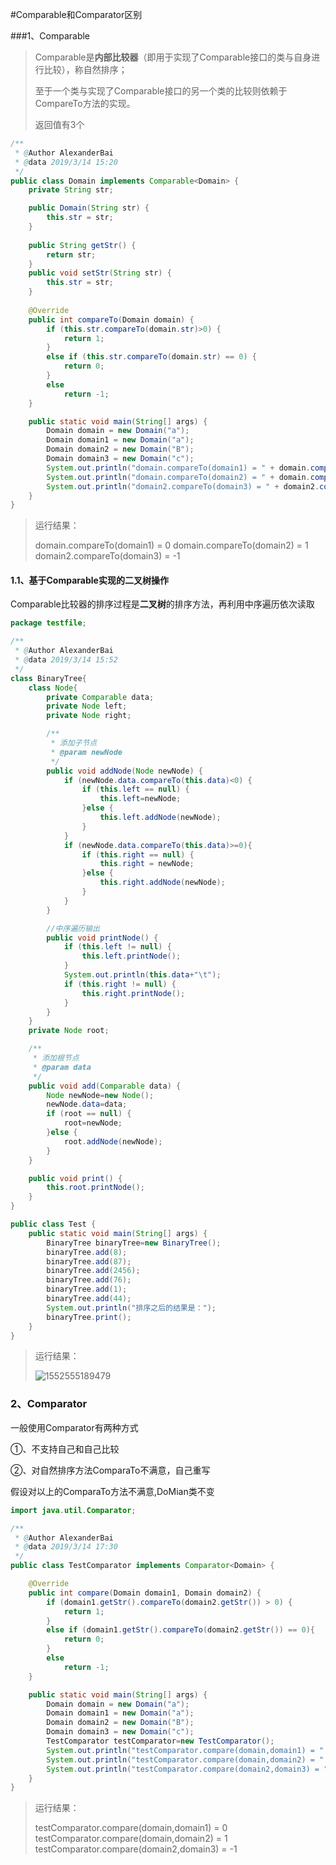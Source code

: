 #Comparable和Comparator区别

###1、Comparable

> Comparable是**内部比较器**（即用于实现了Comparable接口的类与自身进行比较），称自然排序；
>
> 至于一个类与实现了Comparable接口的另一个类的比较则依赖于CompareTo方法的实现。
>
> 返回值有3个

```java 
/**
 * @Author AlexanderBai
 * @data 2019/3/14 15:20
 */
public class Domain implements Comparable<Domain> {
    private String str;

    public Domain(String str) {
        this.str = str;
    }
    
    public String getStr() {
        return str;
    }
    public void setStr(String str) {
        this.str = str;
    }
    
    @Override
    public int compareTo(Domain domain) {
        if (this.str.compareTo(domain.str)>0) {
            return 1;
        }
        else if (this.str.compareTo(domain.str) == 0) {
            return 0;
        }
        else
            return -1;
    }

    public static void main(String[] args) {
        Domain domain = new Domain("a");
        Domain domain1 = new Domain("a");
        Domain domain2 = new Domain("B");
        Domain domain3 = new Domain("c");
        System.out.println("domain.compareTo(domain1) = " + domain.compareTo(domain1));
        System.out.println("domain.compareTo(domain2) = " + domain.compareTo(domain2));
        System.out.println("domain2.compareTo(domain3) = " + domain2.compareTo(domain3));
    }
}
```

> 运行结果：
>
> domain.compareTo(domain1) = 0
> domain.compareTo(domain2) = 1
> domain2.compareTo(domain3) = -1

#### 1.1、基于Comparable实现的二叉树操作

Comparable比较器的排序过程是**二叉树**的排序方法，再利用中序遍历依次读取

```java
package testfile;

/**
 * @Author AlexanderBai
 * @data 2019/3/14 15:52
 */
class BinaryTree{
    class Node{
        private Comparable data;
        private Node left;
        private Node right;

        /**
         * 添加子节点
         * @param newNode
         */
        public void addNode(Node newNode) {
            if (newNode.data.compareTo(this.data)<0) {
                if (this.left == null) {
                    this.left=newNode;
                }else {
                    this.left.addNode(newNode);
                }
            }
            if (newNode.data.compareTo(this.data)>=0){
                if (this.right == null) {
                    this.right = newNode;
                }else {
                    this.right.addNode(newNode);
                }
            }
        }

        //中序遍历输出
        public void printNode() {
            if (this.left != null) {
                this.left.printNode();
            }
            System.out.println(this.data+"\t");
            if (this.right != null) {
                this.right.printNode();
            }
        }
    }
    private Node root;

    /**
     * 添加根节点
     * @param data
     */
    public void add(Comparable data) {
        Node newNode=new Node();
        newNode.data=data;
        if (root == null) {
            root=newNode;
        }else {
            root.addNode(newNode);
        }
    }

    public void print() {
        this.root.printNode();
    }
}

public class Test {
    public static void main(String[] args) {
        BinaryTree binaryTree=new BinaryTree();
        binaryTree.add(8);
        binaryTree.add(87);
        binaryTree.add(2456);
        binaryTree.add(76);
        binaryTree.add(1);
        binaryTree.add(44);
        System.out.println("排序之后的结果是：");
        binaryTree.print();
    }
}
```

>运行结果：
>
>![1552555189479](C:\Users\AlexanderBai\AppData\Roaming\Typora\typora-user-images\1552555189479.png)

### 2、Comparator

一般使用Comparator有两种方式

①、不支持自己和自己比较

②、对自然排序方法ComparaTo不满意，自己重写

假设对以上的ComparaTo方法不满意,DoMian类不变

```java
import java.util.Comparator;

/**
 * @Author AlexanderBai
 * @data 2019/3/14 17:30
 */
public class TestComparator implements Comparator<Domain> {

    @Override
    public int compare(Domain domain1, Domain domain2) {
        if (domain1.getStr().compareTo(domain2.getStr()) > 0) {
            return 1;
        }
        else if (domain1.getStr().compareTo(domain2.getStr()) == 0){
            return 0;
        }
        else
            return -1;
    }

    public static void main(String[] args) {
        Domain domain = new Domain("a");
        Domain domain1 = new Domain("a");
        Domain domain2 = new Domain("B");
        Domain domain3 = new Domain("c");
        TestComparator testComparator=new TestComparator();
        System.out.println("testComparator.compare(domain,domain1) = " + testComparator.compare(domain, domain1));
        System.out.println("testComparator.compare(domain,domain2) = " + testComparator.compare(domain1, domain2));
        System.out.println("testComparator.compare(domain2,domain3) = " + testComparator.compare(domain2, domain3));
    }
}
```



>运行结果：
>
>testComparator.compare(domain,domain1) = 0
>testComparator.compare(domain,domain2) = 1
>testComparator.compare(domain2,domain3) = -1



